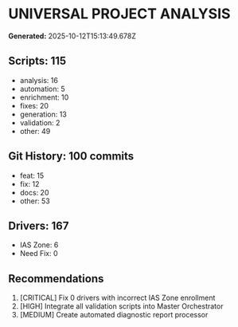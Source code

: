 # UNIVERSAL PROJECT ANALYSIS

**Generated:** 2025-10-12T15:13:49.678Z

## Scripts: 115
- analysis: 16
- automation: 5
- enrichment: 10
- fixes: 20
- generation: 13
- validation: 2
- other: 49

## Git History: 100 commits
- feat: 15
- fix: 12
- docs: 20
- other: 53

## Drivers: 167
- IAS Zone: 6
- Need Fix: 0

## Recommendations
1. [CRITICAL] Fix 0 drivers with incorrect IAS Zone enrollment
2. [HIGH] Integrate all validation scripts into Master Orchestrator
3. [MEDIUM] Create automated diagnostic report processor
